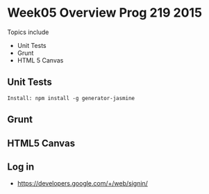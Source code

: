 # Week05 Overview Prog 219 2015

Topics include

- Unit Tests
- Grunt
- HTML 5 Canvas

## Unit Tests

    Install: npm install -g generator-jasmine

## Grunt

## HTML5 Canvas

## Log in

- <https://developers.google.com/+/web/signin/>